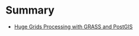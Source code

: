 # Summary

* [Huge Grids Processing with GRASS and PostGIS](Article_0-Huge_Grids_Processing_GRASS-PostGIS/Huge_Grids_Processing_GRASS-PostGIS.md)
<!--   * [Section 1](cap1/sec1.md) -->
<!--   * [Section 2](cap1/sec2.md) -->
<!-- * [Chapter 2](cap2/00-Intro.md) -->
<!--   * [Section 1](cap2/sec1.md) -->
<!--   * [Section 2](cap2/sec2.md) -->
